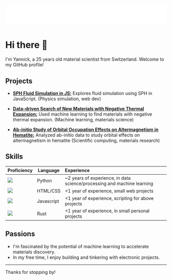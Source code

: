 <h1 align="center">
  <img src="https://raw.githubusercontent.com/krispy-kenay/krispy-kenay/master/title.svg" alt="Yannick G." />
</h1>

# Hi there 👋

I'm Yannick, a 25 years old material scientist from Switzerland.
Welcome to my GitHub profile!

## Projects

* [**SPH Fluid Simulation in JS:**]([https://github.com/krispy-kenay/fluid-sim](https://krispy-kenay.github.io/particle-hydrodynamics/))  Explores fluid simulation using SPH in JavaScript. (Physics simulation, web dev)

* [**Data-driven Search of New Materials with Negative Thermal Expansion:**](https://github.com/krispy-kenay/DdSoNMwNTE)  Used machine learning to find materials with negative thermal expansion. (Machine learning, materials science)

* [**Ab-initio Study of Orbital Occupation Effects on Altermagnetism in Hematite:**](https://github.com/krispy-kenay/vasp-analyzer) Analyzed ab-initio data to study orbital effects on altermagnetism in hematite (Scientific computing, materials research)

## Skills

| Proficiency | Language | Experience |
| ------------- | ------------- | :------------- | 
| ![](https://geps.dev/progress/70) | Python | ~2 years of experience, in data science/processing and machine learning |
| ![](https://geps.dev/progress/60) | HTML/CSS | <1 year of experience, small web projects |
| ![](https://geps.dev/progress/50) | Javascript | <1 year of experience, scripting for above projects |
| ![](https://geps.dev/progress/30) | Rust | <1 year of experience, in small personal projects |

## Passions

* I'm fascinated by the potential of machine learning to accelerate materials discovery.
* In my free time, I enjoy building and tinkering with electronic projects.

<hr>


<!--
<div class="skills">
  <span>React</span>
  <div class="bar">
    <div class="fill" style="width: 80%;"></div>
  </div>
</div>
[![React](https://img.shields.io/badge/Python-60%25-blue)](https://reactjs.org/)


## Interests

- Interest 1
- Interest 2
- Interest 3
-->

Thanks for stopping by! 
